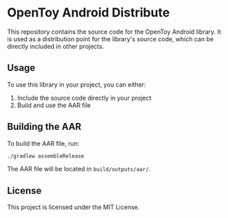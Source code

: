 # OpenToy Android Distribute

This repository contains the source code for the OpenToy Android library. It is used as a distribution point for the library's source code, which can be directly included in other projects.

## Usage

To use this library in your project, you can either:

1. Include the source code directly in your project
2. Build and use the AAR file

## Building the AAR

To build the AAR file, run:

```bash
./gradlew assembleRelease
```

The AAR file will be located in `build/outputs/aar/`.

## License

This project is licensed under the MIT License.
